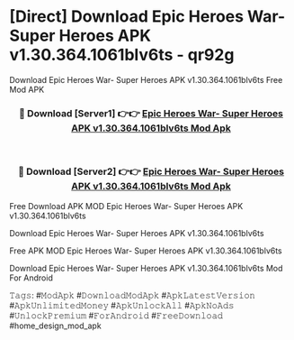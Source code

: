 # [Direct] Download Epic Heroes War- Super Heroes APK v1.30.364.1061blv6ts - qr92g
Download Epic Heroes War- Super Heroes APK v1.30.364.1061blv6ts Free Mod APK

<div align="center">
<h3>🔴 Download [Server1] 👉👉 <a href="https://apk-comot.site?title=Epic_Heroes_War-_Super_Heroes_APK_v1.30.364.1061blv6ts">Epic Heroes War- Super Heroes APK v1.30.364.1061blv6ts Mod Apk</a></h3><br>

<h3>🔴 Download [Server2] 👉👉 <a href="https://apk-comot.site?title=Epic_Heroes_War-_Super_Heroes_APK_v1.30.364.1061blv6ts">Epic Heroes War- Super Heroes APK v1.30.364.1061blv6ts Mod Apk</a></h3>
</div>


Free Download APK MOD Epic Heroes War- Super Heroes APK v1.30.364.1061blv6ts

Download Epic Heroes War- Super Heroes APK v1.30.364.1061blv6ts 

Free APK MOD Epic Heroes War- Super Heroes APK v1.30.364.1061blv6ts 

Download Epic Heroes War- Super Heroes APK v1.30.364.1061blv6ts Mod For Android

𝚃𝚊𝚐𝚜: #𝙼𝚘𝚍𝙰𝚙𝚔 #𝙳𝚘𝚠𝚗𝚕𝚘𝚊𝚍𝙼𝚘𝚍𝙰𝚙𝚔 #𝙰𝚙𝚔𝙻𝚊𝚝𝚎𝚜𝚝𝚅𝚎𝚛𝚜𝚒𝚘𝚗 #𝙰𝚙𝚔𝚄𝚗𝚕𝚒𝚖𝚒𝚝𝚎𝚍𝙼𝚘𝚗𝚎𝚢 #𝙰𝚙𝚔𝚄𝚗𝚕𝚘𝚌𝚔𝙰𝚕𝚕 #𝙰𝚙𝚔𝙽𝚘𝙰𝚍𝚜 #𝚄𝚗𝚕𝚘𝚌𝚔𝙿𝚛𝚎𝚖𝚒𝚞𝚖 #𝙵𝚘𝚛𝙰𝚗𝚍𝚛𝚘𝚒𝚍 #𝙵𝚛𝚎𝚎𝙳𝚘𝚠𝚗𝚕𝚘𝚊𝚍 #home_design_mod_apk